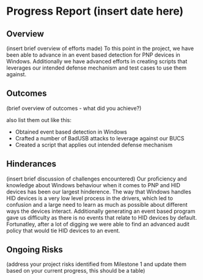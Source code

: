 # Progress Report (insert date here)
## Overview
(insert brief overview of efforts made)
To this point in the project, we have been able to advance in an event based detection for PNP devices in Windows. Additionally we have advanced efforts in creating scripts that leverages our intended defense mechanism and test cases to use them against.

## Outcomes
(brief overview of outcomes - what did you achieve?)

also list them out like this:
* Obtained event based detection in Windows
* Crafted a number of BadUSB attacks to leverage against our BUCS
* Created a script that applies out intended defense mechanism

## Hinderances
(insert brief discussion of challenges encountered)
Our proficiency and knowledge about Windows behaviour when it comes to PNP and HID devices has been our largest hinderence. The way that Windows handles HID devices is a very low level process in the drivers, which led to confusion and a large need to learn as much as possible about different ways the devices interact. Additionally generating an event based program gave us difficulty as there is no events that relate to HID devices by default. Fortunatley, after a lot of digging we were able to find an advanced audit policy that would tie HID devices to an event. 

## Ongoing Risks
(address your project risks identified from Milestone 1 and update them based on your current progress, this should be a table)

